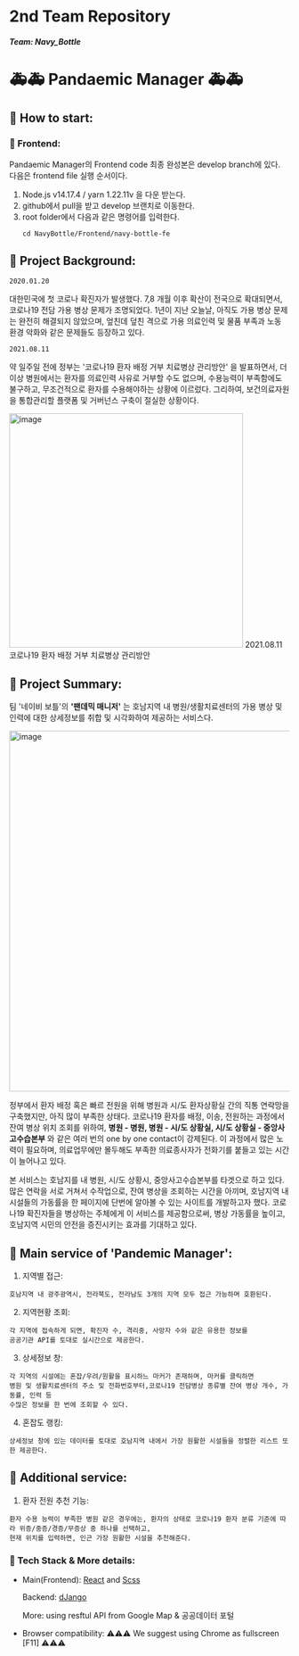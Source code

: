 # 2nd Team Repository
##### Team: Navy_Bottle

# 🚑🚑 Pandaemic Manager 🚑🚑 


## 🏥 How to start:

### 🏥 Frontend:
Pandaemic Manager의 Frontend code 최종 완성본은 develop branch에 있다.   
다음은 frontend file 실행 순서이다. 

1. Node.js v14.17.4 / yarn 1.22.11v 을 다운 받는다.
2. github에서 pull을 받고 develop 브랜치로 이동한다. 
3. root folder에서 다음과 같은 명령어를 입력한다.
    ~~~
    cd NavyBottle/Frontend/navy-bottle-fe
    ~~~


## 🏥 Project Background:
  ~~~ 
  2020.01.20 
  ~~~
  대한민국에 첫 코로나 확진자가 발생했다. 7,8 개월 이후 확산이 전국으로 확대되면서, 코로나19 전담 가용 병상 문제가 조명되었다. 
  1년이 지난 오늘날, 아직도 가용 병상 문제는 완전히 해결되지 않았으며, 엎친데 덮친 격으로 가용 의료인력 및 물품 부족과 노동 환경 악화와 같은 문제들도 등장하고 있다.
  
  ~~~ 
  2021.08.11 
  ~~~
  약 일주일 전에 정부는 '코로나19 환자 배정 거부 치료병상 관리방안' 을 발표하면서, 더 이상 병원에서는 환자를 의료인력 사유로 거부할 수도 없으며,
  수용능력이 부족함에도 불구하고, 무조건적으로 환자를 수용해야하는 상황에 이르렀다. 
  그리하여, 보건의료자원을 통합관리할 플랫폼 및 거버넌스 구축이 절실한 상황이다.
  
  <img width="420" alt="image" src="https://user-images.githubusercontent.com/80466587/129830970-a6dfaad7-6667-4082-b99d-9d3b1f082f83.png">
  2021.08.11 코로나19 환자 배정 거부 치료병상 관리방안

## 🏥 Project Summary:

  팀 '네이비 보틀'의 __'팬데믹 매니저'__ 는 
  호남지역 내 병원/생활치료센터의 가용 병상 및 인력에 대한 상세정보를 취합 및 시각화하여 제공하는 서비스다. 
  
  <img width="647" alt="image" src="https://user-images.githubusercontent.com/80466587/129831737-0c6c8b46-9f35-4b6a-8286-44d5bd1afa64.png">

  정부에서 환자 배정 혹은 빠르 전원을 위해 병원과 시/도 환자상황실 간의 직통 연락망을 구축했지만, 아직 많이 부족한 상태다.
  코로나19 환자를 배정, 이송, 전원하는 과정에서 잔여 병상 위치 조회를 위하여, **병원 - 병원, 병원 - 시/도 상황실, 시/도 상황실 - 중앙사고수습본부** 와 같은
  여러 번의 one by one contact이 강제된다. 이 과정에서 많은 노력이 필요하며, 의료업무에만 몰두해도 부족한 의료종사자가 전화기를 붙들고 있는 시간이 늘어나고 있다.
  
  본 서비스는 호남지를 내 병원, 시/도 상황시, 중앙사고수습본부를 타겟으로 하고 있다. 많은 연락을 서로 거쳐서 수작업으로, 잔여 병상을 조회하는 시간을 아끼며,
  호남지역 내 시설들의 가동률을 한 페이지에 단번에 알아볼 수 있는 사이트를 개발하고자 했다.
  코로나19 확진자들을 병상하는 주체에게 이 서비스를 제공함으로써, 병상 가동률을 높이고,
  호남지역 시민의 안전을 증진시키는 효과를 기대하고 있다.
  
## 🏥 Main service of 'Pandemic Manager':

  1. 지역별 접근:
  
    호남지역 내 광주광역시, 전라북도, 전라남도 3개의 지역 모두 접근 가능하며 호환된다.
    
  2. 지역현황 조회:

    각 지역에 접속하게 되면, 확진자 수, 격리중, 사망자 수와 같은 유용한 정보를
    공공기관 API를 토대로 실시간으로 제공한다.
    
  3. 상세정보 창:
  
    각 지역의 시설에는 혼잡/우려/원활을 표시하느 마커가 존재하며, 마커를 클릭하면
    병원 및 생활치료센터의 주소 및 전화번호부터,코로나19 전담병상 종류별 잔여 병상 개수, 가동률, 인력 등
    수많은 정보를 한 번에 조회할 수 있다.
    
  4. 혼잡도 랭킹:

    상세정보 창에 있는 데이터를 토대로 호남지역 내에서 가장 원활한 시설들을 정렬한 리스트 또한 제공한다.

## 🏥 Additional service: 

  1. 환자 전원 추천 기능:
  
    환자 수용 능력이 부족한 병원 같은 경우에는, 환자의 상태로 코로나19 환자 분류 기준에 따라 위증/중증/경증/무증상 중 하나를 선택하고,
    현재 위치를 입력하면, 인근 가장 원활한 시설을 추천해준다.

### 🏥 Tech Stack & More details:

  - Main(Frontend): 
    [React](https://ko.reactjs.org) and [Scss](https://sass-lang.com)
    
    Backend: 
    [dJango](https://www.djangoproject.com)
    
    More: using resftul API from Google Map & 공공데이터 포털
    
  - Browser compatibility: 
    ⚠️⚠️⚠️ We suggest using Chrome as fullscreen [F11] ⚠️⚠️⚠️
    
